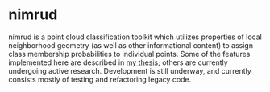 # nimrud
nimrud is a point cloud classification toolkit which utilizes properties of local neighborhood
geometry (as well as other informational content) to assign class membership probabilities to 
individual points.
Some of the features implemented here are described in [my thesis](https://qspace.library.queensu.ca/handle/1974/13097); others are currently undergoing active research.
Development is still underway, and currently consists mostly of testing and refactoring legacy code.